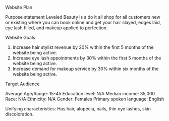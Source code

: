 
Website Plan

Purpose statement 
Leveled Beauty is a do it all shop for all customers new or existing where you can book online and get your hair slayed, edges laid, eye lash filled, and makeup applied to perfection.

Website Goals
1. Increase hair stylist revenue by 20% within the first 5 months of the website being active.
2. Increase eye lash appointments by 30% within the first 5 months of the website being active.
3. Increase demand for makeup service by 30% within six months of the website being active.

Target Audience 

Average Age/Range: 15-45
Education level: N/A
Median income: 35,000
Race: N/A
Ethnicity: N/A
Gender: Females
Primary spoken language: English

Unifying characteristics: 
Has hair, alopecia, nails, thin eye lashes, skin discoloration.










 


 
 

